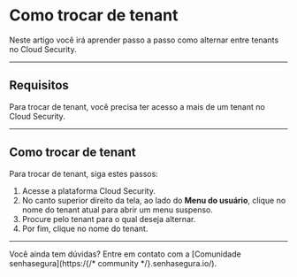 # Como trocar de tenant

Neste artigo você irá aprender passo a passo como alternar entre tenants no Cloud Security.

* * *


## Requisitos
Para trocar de tenant, você precisa ter acesso a mais de um tenant no Cloud Security.



* * *

## Como trocar de tenant
Para trocar de tenant, siga estes passos:

1. Acesse a plataforma Cloud Security.
2. No canto superior direito da tela, ao lado do **Menu do usuário**, clique no nome do tenant atual para abrir um menu suspenso.
3. Procure pelo tenant para o qual deseja alternar.
4. Por fim, clique no nome do tenant.

* * *
Você ainda tem dúvidas? Entre em contato com a [Comunidade senhasegura](https:/{/* community */}.senhasegura.io/).